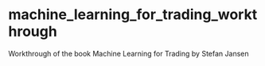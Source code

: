 # machine_learning_for_trading_workthrough
Workthrough of the book Machine Learning for Trading by Stefan Jansen
